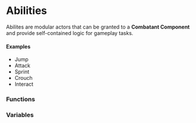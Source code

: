 # Abilities
Abilites are modular actors that can be granted to a **Combatant Component** and provide self-contained logic for gameplay tasks.

#### Examples
* Jump
* Attack
* Sprint
* Crouch
* Interact

### Functions

### Variables